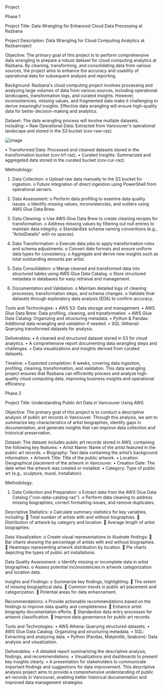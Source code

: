 Project

Phase 1

Project Title: Data Wrangling for Enhanced Cloud Data Processing at Razbana

Project Description: Data Wrangling for Cloud Computing Analytics at Razbanroject 

Objective: The primary goal of this project is to perform comprehensive data wrangling to prepare a robust dataset for cloud computing analytics at Razbana. By cleaning, transforming, and consolidating data from various sources, the project aims to enhance the accuracy and usability of operational data for subsequent analysis and reporting.

Background: Razbana's cloud computing project involves processing and analyzing large volumes of data from various sources, including operational landscapes, transformation logs, and curated insights. However, inconsistencies, missing values, and fragmented data make it challenging to derive meaningful insights. Effective data wrangling will ensure high-quality data for better decision-making and analytics.

Dataset: The data wrangling process will involve multiple datasets, including:
•	Raw Operational Data: Extracted from Vancouver's operational landscape and stored in the S3 bucket (cov-raw-raz).

![image](https://github.com/user-attachments/assets/5475356f-c834-42bd-bafc-8a4ecb25bf27)

•	Transformed Data: Processed and cleaned datasets stored in the transformation bucket (cov-trf-raz).
•	Curated Insights: Summarized and aggregated data stored in the curated bucket (cov-cur-raz).

Methodology:
1.	Data Collection:
o	Upload raw data manually to the S3 bucket for ingestion.
o	Future integration of direct ingestion using PowerShell from operational servers.
3.	Data Assessment:
o	Perform data profiling to examine data quality issues.
o	Identify missing values, inconsistencies, and outliers using AWS Glue Data Brew.
4.	Data Cleaning:
o	Use AWS Glue Data Brew to create cleaning recipes for transformation.
o	Address missing values by filtering out null entries to maintain data integrity.
o	Standardize schema naming conventions (e.g., "ArtistDetails" with no spaces).
5.	Data Transformation:
o	Execute data jobs to apply transformation rules and schema adjustments.
o	Convert date formats and ensure uniform data types for consistency.
o	Aggregate and derive new insights such as total outstanding amounts per artist.

6.	Data Consolidation:
o	Merge cleaned and transformed data into structured tables using AWS Glue Data Catalog.
o	Store structured metadata in databases for easy retrieval and management.

8.	Documentation and Validation:
o	Maintain detailed logs of cleaning processes, transformation steps, and schema changes.
o	Validate final datasets through exploratory data analysis (EDA) to confirm accuracy.

Tools and Technologies:
•	AWS S3: Data storage and management.
•	AWS Glue Data Brew: Data profiling, cleaning, and transformation.
•	AWS Glue Data Catalog: Organizing and structuring metadata.
•	Python & Pandas: Additional data wrangling and validation if needed.
•	SQL (Athena): Querying transformed datasets for analysis.

Deliverables:
•	A cleaned and structured dataset stored in S3 for cloud analytics.
•	A comprehensive report documenting data wrangling steps and challenges.
•	Data visualizations and insights derived from curated datasets.

Timeline:
•	Expected completion: 6 weeks, covering data ingestion, profiling, cleaning, transformation, and validation.
This data wrangling project ensures that Razbana can efficiently process and analyze high-quality cloud computing data, improving business insights and operational efficiency.

Phase 2

Project Title: Understanding Public Art Data in Vancouver Using AWS

Objective: The primary goal of this project is to conduct a descriptive analysis of public art records in Vancouver. Through this analysis, we aim to summarize key characteristics of artist biographies, identify gaps in documentation, and generate insights that can improve data collection and historical preservation.

Dataset: The dataset includes public art records stored in AWS, containing the following key features:
•	Artist Name: Name of the artist featured in the public art records.
•	Biography: Text data containing the artist’s background information.
•	Artwork Title: Title of the public artwork.
•	Location: Geographical placement of the artwork in Vancouver.
•	Creation Date: The date when the artwork was created or installed.
•	Category: Type of public art (e.g., sculpture, mural, installation).

Methodology:
1.	Data Collection and Preparation:
o	Extract data from the AWS Glue Data Catalog ("con-data-catalog-raz").
o	Perform data cleaning to address missing biographies, correct formatting issues, and remove duplicates.

Descriptive Statistics:
o	Calculate summary statistics for key variables, including:
	Total number of artists with and without biographies.
	Distribution of artwork by category and location.
	Average length of artist biographies.

Data Visualization:
o	Create visual representations to illustrate findings:
	Bar charts showing the percentage of artists with and without biographies.
	Heatmaps representing artwork distribution by location.
	Pie charts depicting the types of public art installations.

Data Quality Assessment:
o	Identify missing or incomplete data in artist biographies.
o	Assess potential inconsistencies in artwork categorization and location data.

Insights and Findings:
o	Summarize key findings, highlighting:
	The extent of missing biographical data.
	Common trends in public art placement and categorization.
	Potential areas for data enhancement.

Recommendations:
o	Provide actionable recommendations based on the findings to improve data quality and completeness:
	Enhance artist biography documentation efforts.
	Standardize data entry processes for artwork classification.
	Improve data governance for public art records.

Tools and Technologies:
•	AWS Athena: Querying structured datasets.
•	AWS Glue Data Catalog: Organizing and structuring metadata.
•	SQL: Extracting and analyzing data.
•	Python (Pandas, Matplotlib, Seaborn): Data analysis and visualization.

Deliverables:
•	A detailed report summarizing the descriptive analysis, findings, and recommendations.
•	Visualizations and dashboards to present key insights clearly.
•	A presentation for stakeholders to communicate important findings and suggestions for data improvement.
This descriptive analysis project aims to provide a comprehensive understanding of public art records in Vancouver, enabling better historical documentation and improved data management strategies.
